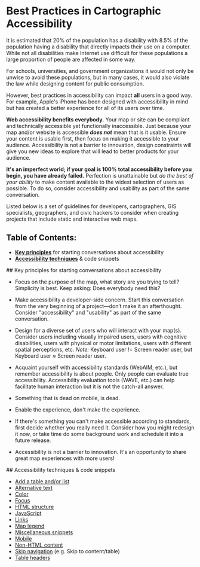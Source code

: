 # Best Practices in Cartographic Accessibility  

It is estimated that 20% of the population has a disability with 8.5% of the population having a disability that directly impacts their use on a computer. While not all disabilities make Internet use difficult for these populations a large proportion of people are affected in some way.

For schools, universities, and government organizations it would not only be unwise to avoid these populations, but in many cases, it would also violate the law while designing content for public consumption.

However, best practices in accessibility can impact **all** users in a good way. For example, Apple's iPhone has been designed with accessibility in mind but has created a better experience for all of its users over time.

**Web accessibility benefits everybody.** Your map or site can be compliant and technically accessible yet functionally inaccessible. Just because your map and/or website is accessible **_does not_** mean that is it usable. Ensure your content is usable first, then focus on making it accessible to your audience. Accessibility is not a barrier to innovation, design constraints will give you new ideas to explore that will lead to better products for your audience.

**It's an imperfect world; if your goal is 100% total accessibility before you begin, you have already failed.** Perfection is unattainable but *do the best of your ability* to make content available to the widest selection of users as possible. To do so, consider accessibility and usability as part of the same conversation.

Listed below is a set of guidelines for developers, cartographers, GIS specialists, geographers, and civic hackers to consider when creating projects that include static and interactive web maps.


## Table of Contents:
- **[Key principles](#section1)** for starting conversations about accessibility
- **[Accessibility techniques](#section2)** & code snippets


<a name="section1">
## Key principles for starting conversations about accessibility
</a>

* Focus on the purpose of the map, what story are you trying to tell?  Simplicity is best.  Keep asking: Does everybody need this?

* Make accessibility a developer-side concern.  Start this conversation from the very beginning of a project—don’t make it an afterthought.  Consider "accessibility" and "usability" as part of the same conversation.

* Design for a diverse set of users who will interact with your map(s).  Consider users including visually impaired users, users with cognitive disabilities, users with physical or motor limitations, users with different spatial perceptions, etc.  *Note:* Keyboard user != Screen reader user, but Keyboard user ≈ Screen reader user.

* Acquaint yourself with accessibility standards (WebAIM, etc.), but remember accessibility is about people. Only people can evaluate true accessibility. Accessibility evaluation tools (WAVE, etc.) can help facilitate human interaction but it is not the catch-all answer.

* Something that is dead on mobile, is dead.

* Enable the experience, don't make the experience.  

* If there's something you can't make accessible according to standards, first decide whether you really need it.  Consider how you might redesign it now, or take time do some background work and schedule it into a future release.  

* Accessibility is not a barrier to innovation.  It's an opportunity to share great map experiences with more users!


<a name="section2"/>  
## Accessibility techniques & code snippets
</a>

* [Add a table and/or list](/code-snippets/add-table-or-list.md)
* [Alternative text](/code-snippets/alt-text.md)
* [Color](/code-snippets/color.md)
* [Focus](/code-snippets/focus.md)
* [HTML structure](/code-snippets/html-structure.md)
* [JavaScript](/code-snippets/javascript.md)
* [Links](/code-snippets/links.md)
* [Map legend](/code-snippets/map-legend.md)
* [Miscellaneous snippets](/code-snippets/miscellaneous.md)
* [Mobile](/code-snippets/mobile.md)
* [Non-HTML content](/code-snippets/non-html-content.md)
* [Skip navigation](/code-snippets/skip-navigation.md) (e.g. Skip to content/table)
* [Table headers](/code-snippets/table-headers.md)
